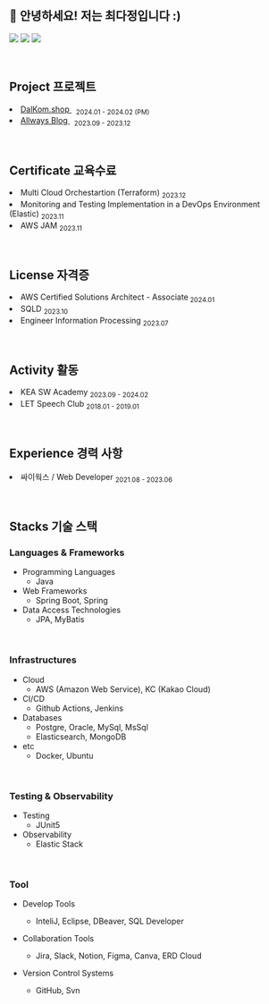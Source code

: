 ## 🤞 안녕하세요! 저는 최다정입니다 :)
<p>
<!--   <a href="https://allrightdj0108.github.io/" target="_blank"><img src="https://img.shields.io/badge/About_Me-1DA1F2?style=flat-square&logo=GitHub%20Sponsors&logoColor=white"/></a> -->
  <a href="https://da-zzling.tistory.com/" target="_blank"><img src="https://img.shields.io/badge/My_Blog-DD0B78?style=flat-square&logo=microdotblog&logoColor=white"/></a>
  <a href="https://www.linkedin.com/in/dajeong-choe-최다정-902bb829b/" target="_blank"><img src="https://img.shields.io/badge/Dajeong-0A66C2?style=flat-square&logo=Linkedin&logoColor=white"/></a>
  <a href="mailto:hers010801@gmail.com" target="_blank"><img src="https://img.shields.io/badge/hers010801-EA4335?style=flat-square&logo=Gmail&logoColor=white"/></a>
</p>

<br>

## Project 프로젝트
<p>
<li> <a href="https://github.com/KEA-DoKebi"> DalKom.shop </a> &nbsp; <sub> 2024.01 - 2024.02 (PM) </sub> </li>
<li> <a href="https://github.com/KEA-Allways"> Allways Blog </a> &nbsp; <sub> 2023.09 - 2023.12 </sub> </li>
</p>

<br>


## Certificate 교육수료
<p>
<li> Multi Cloud Orchestartion (Terraform) <sub> 2023.12 </sub>  </li>
<li> Monitoring and Testing Implementation in a DevOps Environment (Elastic)  <sub> 2023.11 </sub> </li>
<li> AWS JAM <sub> 2023.11 </sub> </li>
</p>

<br>


## License 자격증
<p>
 <li> AWS Certified Solutions Architect - Associate<sub> 2024.01 </sub> </li>
 <li> SQLD <sub> 2023.10 </sub> </li>
 <li> Engineer Information Processing <sub> 2023.07 </sub> </li>
</p>

<br>

## Activity 활동
<p>
<li> KEA SW Academy <sub> 2023.09 - 2024.02 </sub>  </li>
<li> LET Speech Club <sub> 2018.01 - 2019.01 </sub> </li>
</p>

<br>

## Experience 경력 사항
<p>
<li> 싸이웍스 / Web Developer <sub> 2021.08 - 2023.06 </sub>  </li>
</p>

<br>



## Stacks 기술 스택

### Languages & Frameworks
<p>

- Programming Languages
  - Java
- Web Frameworks
  - Spring Boot, Spring
- Data Access Technologies
  - JPA, MyBatis

</p>

<br>

### Infrastructures
<p>

- Cloud
  - AWS (Amazon Web Service), KC (Kakao Cloud)
- CI/CD
  - Github Actions, Jenkins
- Databases
  - Postgre, Oracle, MySql, MsSql
  - Elasticsearch, MongoDB
- etc
  - Docker, Ubuntu

</p>

<br>


### Testing & Observability
<p>

- Testing
   - JUnit5
- Observability
   - Elastic Stack

</p>

<br>


### Tool
<p>

- Develop Tools
    - InteliJ, Eclipse, DBeaver, SQL Developer

- Collaboration Tools
    - Jira, Slack, Notion, Figma, Canva, ERD Cloud

- Version Control Systems
    - GitHub, Svn

</p>

